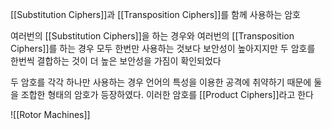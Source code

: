 [[Substitution Ciphers]]과 [[Transposition Ciphers]]를 함께 사용하는 암호

여러번의 [[Substitution Ciphers]]을 하는 경우와 여러번의 [[Transposition Ciphers]]를 하는 경우 모두 한번만 사용하는 것보다 보안성이 높아지지만 두 암호를 한번씩 결합하는 것이 더 높은 보안성을 가짐이 확인되었다

두 암호를 각각 하나만 사용하는 경우 언어의 특성을 이용한 공격에 취약하기 때문에 둘을 조합한 형태의 암호가 등장하였다. 이러한 암호를 [[Product Ciphers]]라고 한다

![[Rotor Machines]]